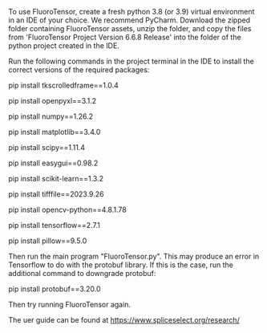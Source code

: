 To use FluoroTensor, create a fresh python 3.8 (or 3.9) virtual environment in an IDE of your choice. We recommend PyCharm.
Download the zipped folder containing FluoroTensor assets, unzip the folder, and copy the files from 'FluoroTensor Project Version 6.6.8 Release' into the folder of the python project created in the IDE.

Run the following commands in the project terminal in the IDE to install the correct versions of the required packages:

pip install tkscrolledframe==1.0.4

pip install openpyxl==3.1.2

pip install numpy==1.26.2

pip install matplotlib==3.4.0

pip install scipy==1.11.4

pip install easygui==0.98.2

pip install scikit-learn==1.3.2

pip install tifffile==2023.9.26

pip install opencv-python==4.8.1.78

pip install tensorflow==2.7.1

pip install pillow==9.5.0


Then run the main program "FluoroTensor.py".
This may produce an error in Tensorflow to do with the protobuf library.
If this is the case, run the additional command to downgrade protobuf:

pip install protobuf==3.20.0

Then try running FluoroTensor again.

The uer guide can be found at https://www.spliceselect.org/research/


